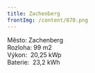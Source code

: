 ```yaml
---
title: Zachenberg
frontImg: /content/870.png
---
```

<!--StartFragment-->

Město: Zachenberg\
Rozloha: 99 m2\
Výkon:  20,25 kWp\
Baterie:  23,2 kWh

<!--EndFragment-->